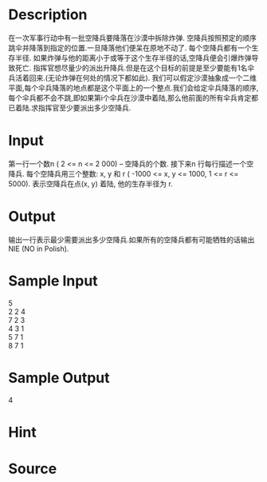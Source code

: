 
# Description

<div class="content">在一次军事行动中有一批空降兵要降落在沙漠中拆除炸弹. 空降兵按照预定的顺序跳伞并降落到指定的位置.一旦降落他们便呆在原地不动了. 
每个空降兵都有一个生存半径. 如果炸弹与他的距离小于或等于这个生存半径的话,空降兵便会引爆炸弹导致死亡. 指挥官想尽量少的派出升降兵.但是在这个目标的前提是至少要能有1名伞兵活着回来.(无论炸弹在何处的情况下都如此). 
我们可以假定沙漠抽象成一个二维平面,每个伞兵降落的地点都是这个平面上的一个整点.我们会给定伞兵降落的顺序,每个伞兵都不会不跳,即如果第i个伞兵在沙漠中着陆,那么他前面的所有伞兵肯定都已着陆.求指挥官至少要派出多少空降兵. 
</div>

# Input

<div class="content">第一行一个数n ( 2 &lt;= n &lt;= 2 000) – 空降兵的个数. 接下来n 行每行描述一个空降兵. 每个空降兵用三个整数: x, y 和 r ( -1000 &lt;= x, y &lt;= 1000, 1 &lt;= r &lt;= 5000). 表示空降兵在点(x, y) 着陆, 他的生存半径为 r. 
</div>

# Output

<div class="content">输出一行表示最少需要派出多少空降兵.如果所有的空降兵都有可能牺牲的话输出NIE (NO in Polish). 

</div>

# Sample Input

<div class="content"><span class="sampledata">5<br/>
2 2 4<br/>
7 2 3<br/>
4 3 1<br/>
5 7 1<br/>
8 7 1<br/>
</span></div>

# Sample Output

<div class="content"><span class="sampledata">4<br/>
</span></div>

# Hint

<div class="content"><p></p></div>

# Source

<div class="content"><p><a href="problemset.php?search="></a></p></div>

